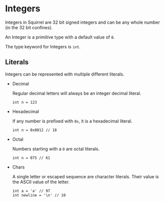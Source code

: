# Integers

Integers in Squirrel are 32 bit signed integers and can be any whole number (in the 32 bit confines).

An Integer is a primitive type with a default value of ``0``.

The type keyword for Integers is ``int``.

## Literals

Integers can be represented with multiple different literals.

- Decimal
  
    Regular decimal letters will always be an integer decimal literal.
    ```squirrel
    int n = 123
    ```

- Hexadecimal

    If any number is prefixed with ``0x``, it is a hexadecimal literal.

    ``` squirrel
    int n = 0x0012 // 18
    ```

- Octal
  
    Numbers starting with a ``0`` are octal literals.

    ``` squirrel
    int n = 075 // 61
    ```

- Chars

    A single letter or escaped sequence are character literals. Their value is the ASCII value of the letter.

    ``` squirrel
    int a = 'a' // 97
    int newline = '\n' // 10
    ```
